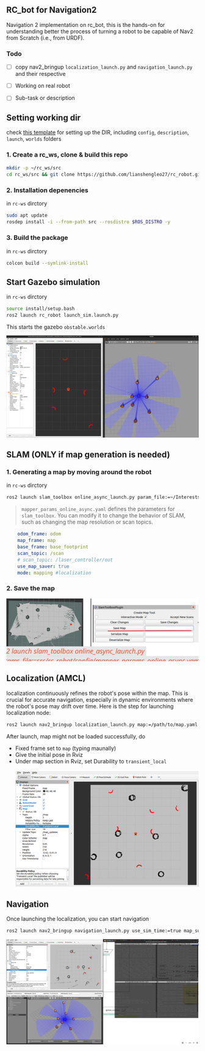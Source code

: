 ## RC_bot for Navigation2

Navigation 2 implementation on rc_bot, this is the hands-on for understanding better the process of turning a robot to be capable of Nav2 from Scratch (i.e., from URDF).

### Todo

- [ ]  copy nav2_bringup `localization_launch.py` and `navigation_launch.py` and their respective 
- [ ]  Working on real robot
  - [ ] Sub-task or description  


## Setting working dir
check [this template](https://github.com/joshnewans/my_bot) for setting up the DIR, including
`config`, `description`, `launch`, `worlds` folders

### 1. Create a rc_ws, clone & build this repo
```bash
mkdir -p ~/rc_ws/src
cd rc_ws/src && git clone https://github.com/lianshengleo27/rc_robot.git
```
### 2. Installation depenencies
in `rc-ws` dirctory
```bash
sudo apt update
rosdep install -i --from-path src --rosdistro $ROS_DISTRO -y
```
### 3. Build the package
in `rc-ws` dirctory
```bash
colcon build --symlink-install
```

## Start Gazebo simulation
in `rc-ws` dirctory
```bash
source install/setup.bash
ros2 launch rc_robot launch_sim.launch.py
```
This starts the gazebo `obstable.worlds`

![obstacle_world](doc/images/obstable_world.png)

## SLAM (ONLY if map generation is needed)
### 1. Generating a map by moving around the robot
in `rc-ws` dirctory
```bash
ros2 launch slam_toolbox online_async_launch.py param_file:=~/Interests/rc_ws/src/rc_robot/config/mapper_params_online_async.yaml
```
> `mapper_params_online_async.yaml` defines the parameters for `slam_toolbox`. You can modify it to change the behavior of SLAM, such as changing the map resolution or scan topics.
```yaml
    odom_frame: odom
    map_frame: map
    base_frame: base_footprint
    scan_topic: /scan
    # scan_topic: /laser_controller/out
    use_map_saver: true
    mode: mapping #localization
```
### 2. Save the map
![SLAM save map](./doc/images/image.png)


## Localization (AMCL)
localization continuously refines the robot's pose within the map. This is crucial for accurate navigation, especially in dynamic environments where the robot's pose may drift over time. Here is the step for launching localization node:

```bash
ros2 launch nav2_bringup localization_launch.py map:=/path/to/map.yaml use_sim_time:=true
```

<p> After launch, map might not be loaded successfully, do </p>

- Fixed frame set to `map` (typing maunally)
- Give the initial pose in Rviz
- Under map section in Rviz, set Durability to `transient_local`
<br><br>
![load map after launching AMCL](./doc/images/localization.png)


## Navigation
Once launching the localization, you can start navigation
```bash
ros2 launch nav2_bringup navigation_launch.py use_sim_time:=true map_subscribe_transient_local:=true
```
![nav2 start](./doc/images/rc_bot_nav2_done.png)


